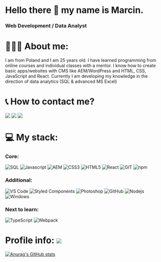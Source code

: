 

# Hello there :wave: my name is Marcin.

### Web Development / Data Analyst

# 👨🏽‍💻 About me:

I am from Poland and I am 25 years old. I have learned programming from online courses and individual classes with a mentor. I know how to create basic apps/websites with CMS like AEM/WordPress and HTML, CSS, JavaScript and React. Currently I am developing my knowledge in the direction of data analytics (SQL & advanced MS Excel)

# :telephone_receiver: How to contact me?

<div>
  <a href="mailto:mskwieru@gmail.com?subject=[GitHub]%20🔥%20Message%20title&body=Hello%2C%0AYour%20message%20here..."><img src="https://img.shields.io/badge/e‑mail-D14836.svg?style=for-the-badge&logo=GMail&logoColor=white"/></a>
 <a href="https://www.linkedin.com/in/marcin-skwierczy%C5%84ski-318328213/"><img src="https://img.shields.io/badge/linkedin-0077B5.svg?style=for-the-badge&logo=linkedin&logoColor=white"/></a>
 <a href="https://www.facebook.com/skwieru/"><img src="https://img.shields.io/badge/Facebook-1877F2?style=for-the-badge&logo=facebook&logoColor=white"/></a>
</div>

# :computer: My stack:

### Core:
<p>
<img alt="SQL" src="https://img.shields.io/badge/SQL-323330?style=for-the-badge&logo=SQL&logoColor=#F7DF1E" />
<img alt="Javascript" src="https://img.shields.io/badge/JavaScript-323330?style=for-the-badge&logo=javascript&logoColor=#F7DF1E" />
<img alt="AEM" src="https://img.shields.io/badge/AEM-c91b0e?style=for-the-badge&logo=Adobe&logoColor=white" />
<img alt="CSS3" src="https://img.shields.io/badge/-CSS3-1572B6?style=for-the-badge&logo=CSS3&logoColor=white"/>
<img alt="HTML5" src="https://img.shields.io/badge/-HTML5-E34F26?style=for-the-badge&logo=html5&logoColor=white" />
<img alt="React" src="https://img.shields.io/badge/-React-45b8d8?style=for-the-badge&logo=react&logoColor=white" />
<img alt="GIT" src="https://img.shields.io/badge/-Git-F05032?style=for-the-badge&logo=git&logoColor=white" />
<img alt="npm" src="https://img.shields.io/badge/-NPM-CB3837?style=for-the-badge&logo=npm&logoColor=white" />
</p>

### Additional:
<p>
<img alt="VS Code" src="https://img.shields.io/badge/-Visual%20Studio%20Code-23A9F2?style=for-the-badge&logo=Visual%20Studio%20Code&logoColor=white"/>
<img alt="Styled Components" src="https://img.shields.io/badge/-Styled_Components-db7092?style=for-the-badge&logo=styled-components&logoColor=white" />
<img alt="Photoshop" src="https://img.shields.io/badge/Photoshop-323330?style=for-the-badge&logo=adobephotoshop&logoColor=blue" />
<img alt="GitHub" src="https://img.shields.io/badge/-Github-181717?style=for-the-badge&logo=GitHub&logoColor=white"/>
<img alt="Nodejs" src="https://img.shields.io/badge/-Nodejs-08cf33?style=for-the-badge&logo=Node.js&logoColor=white" />
<img alt="Windows" src="https://img.shields.io/badge/-windows-0889cf?style=for-the-badge&logo=windows&logoColor=white" />
</p>

### Next to learn:
<img alt="TypeScript" src="https://img.shields.io/badge/-TypeScript-007ACC?style=for-the-badge&logo=typescript&logoColor=white" />
<img alt="Webpack" src="https://img.shields.io/badge/-Webpack-8DD6F9?style=for-the-badge&logo=webpack&logoColor=white" />

# Profile info: <img src="https://komarev.com/ghpvc/?username=skwieru&style=for-the-badge&color=9dcf08"/>
[![Anurag's GitHub stats](https://github-readme-stats.vercel.app/api?username=Skwieru)](https://github.com/anuraghazra/github-readme-stats)
